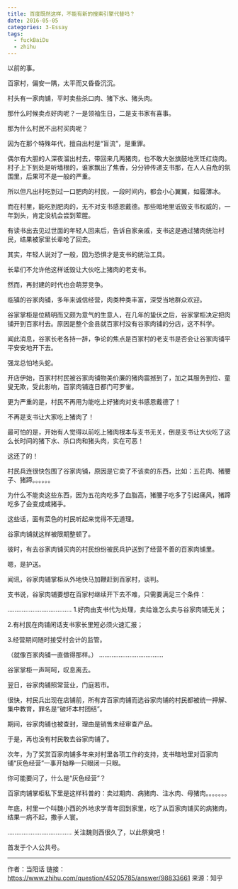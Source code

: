 ```yaml
---
title: 百度既然这样，不能有新的搜索引擎代替吗？
date: 2016-05-05
categories: 3-Essay
tags:
  - fuckBaiDu
  - zhihu
---
```


以前的事。

百家村，偏安一隅，太平而又昏昏沉沉。

村头有一家肉铺，平时卖些杀口肉、猪下水、猪头肉。

那什么时候卖点好肉呢？一是领袖生日，二是支书家有喜事。

那为什么村民不出村买肉呢？

因为在那个特殊年代，擅自出村是“盲流”，是重罪。

偶尔有大胆的人深夜溜出村去，带回来几两猪肉，也不敢大张旗鼓地烹饪红烧肉。村子上下到处是听墙根的，谁家飘出了焦香，分分钟传递支书那，在人人自危的氛围里，后果可不是一般的严重。

所以但凡出村吃到过一口肥肉的村民，一段时间内，都会小心翼翼，如履薄冰。

而在村里，能吃到肥肉的，无不对支书感恩戴德。那些暗地里诋毁支书权威的，一年到头，肯定没机会尝到荤腥。

有读书出去见过世面的年轻人回来后，告诉自家亲戚，支书这是通过猪肉统治村民，结果被家里长辈呛了回去。

其实，年轻人说对了一般，因为恐惧才是支书的统治工具。

长辈们不允许他这样诋毁让大伙吃上猪肉的老支书。

然而，再封建的时代也会萌芽竞争。

临镇的谷家肉铺，多年来诚信经营，肉类种类丰富，深受当地群众欢迎。

谷家掌柜是位精明而又颇为意气的生意人，在几年的蛰伏之后，谷家掌柜决定把肉铺开到百家村去。原因是整个金县就百家村没有谷家肉铺的分店，这不科学。

闻此消息，谷家长老各持一辞，争论的焦点是百家村的老支书是否会让谷家肉铺平平安安地开下去。

强龙总怕地头蛇。

开店伊始，百家村村民被谷家肉铺物美价廉的猪肉震撼到了，加之其服务到位、童叟无欺，受此影响，百家肉铺连日都门可罗雀。

更为严重的是，村民不再用为能吃上好猪肉对支书感恩戴德了！

不再是支书让大家吃上猪肉了！

最可怕的是，开始有人觉得以前吃上猪肉根本与支书无关，倒是支书让大伙吃了这么长时间的猪下水、杀口肉和猪头肉，实在可恶！

这还了的！

村民兵连很快包围了谷家肉铺，原因是它卖了不该卖的东西，比如：五花肉、猪腰子、猪蹄。。。。。。

为什么不能卖这些东西，因为五花肉吃多了血脂高，猪腰子吃多了引起痛风，猪蹄吃多了会变成咸猪手。

这些话，面有菜色的村民听起来觉得不无道理。

谷家肉铺就这样被限期整顿了。

彼时，有去谷家肉铺买肉的村民纷纷被民兵护送到了经营不善的百家肉铺里。

嗯，是护送。

闻讯，谷家肉铺掌柜从外地快马加鞭赶到百家村，谈判。

支书说，谷家肉铺要想在百家村继续开下去不难，只需要满足三个条件：

………………………………
1.好肉由支书代为处理，卖给谁怎么卖与谷家肉铺无关；

2.有村民在肉铺闲话支书家长里短必须火速汇报；

3.经营期间随时接受村会计的监管。

（就像百家肉铺一直做得那样。）
………………………………

谷家掌柜一声呵呵，叹息离去。

翌日，谷家肉铺照常营业，门庭若市。

很快，村民兵出现在店铺前，所有弃百家肉铺而选谷家肉铺的村民都被统一押解、集中教育，罪名是“破坏本村团结”。

期间，谷家肉铺也被查封，理由是销售未经审查产品。

于是，再也没有村民敢去谷家肉铺了。

次年，为了奖赏百家肉铺多年来对村里各项工作的支持，支书暗地里对百家肉铺“灰色经营”一事开始睁一只眼闭一只眼。

你可能要问了，什么是“灰色经营”？

百家肉铺掌柜私下里是这样科普的：卖过期肉、病猪肉、注水肉、母猪肉。。。。。。。

年底，村里一个叫魏小西的外地求学青年回到家里，吃了从百家肉铺买的病猪肉，结果一病不起，撒手人寰。

………………………………
关注魏则西很久了，以此祭奠吧！

首发于个人公共号。

--------------

作者：当阳话
链接：https://www.zhihu.com/question/45205785/answer/98833661
来源：知乎

